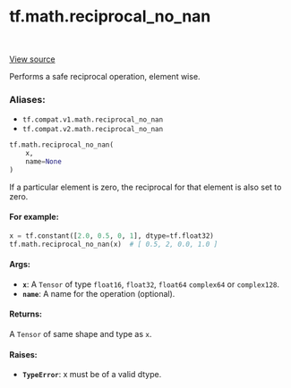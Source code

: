 <div itemscope itemtype="http://developers.google.com/ReferenceObject">
<meta itemprop="name" content="tf.math.reciprocal_no_nan" />
<meta itemprop="path" content="Stable" />
</div>

# tf.math.reciprocal_no_nan

<!-- Insert buttons -->

<table class="tfo-notebook-buttons tfo-api" align="left">
</table>

<a target="_blank" href="/code/stable/tensorflow/python/ops/math_ops.py">View source</a>



<!-- Start diff -->
Performs a safe reciprocal operation, element wise.

### Aliases:

* `tf.compat.v1.math.reciprocal_no_nan`
* `tf.compat.v2.math.reciprocal_no_nan`


``` python
tf.math.reciprocal_no_nan(
    x,
    name=None
)
```



<!-- Placeholder for "Used in" -->

If a particular element is zero, the reciprocal for that element is
also set to zero.

#### For example:


```python
x = tf.constant([2.0, 0.5, 0, 1], dtype=tf.float32)
tf.math.reciprocal_no_nan(x)  # [ 0.5, 2, 0.0, 1.0 ]
```

#### Args:


* <b>`x`</b>: A `Tensor` of type `float16`, `float32`, `float64` `complex64` or
  `complex128`.
* <b>`name`</b>: A name for the operation (optional).


#### Returns:

A `Tensor` of same shape and type as `x`.



#### Raises:


* <b>`TypeError`</b>: x must be of a valid dtype.